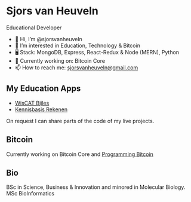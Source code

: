 # Sjors van Heuveln
Educational Developer

- 👋 Hi, I’m @sjorsvanheuveln
- 👀 I’m interested in Education, Technology & Bitcoin
- 🖥️ Stack: MongoDB, Express, React-Redux & Node (MERN), Python
- 🌱 Currently working on: Bitcoin Core
- 📫 How to reach me: sjorsvanheuveln@gmail.com

## My Education Apps
* [WisCAT Bijles](https://www.wiscatbijles.nl)
* [Kennisbasis Rekenen](http://kennisbasisrekenen.nl)

On request I can share parts of the code of my live projects.

## Bitcoin ##
Currently working on Bitcoin Core and [Programming Bitcoin](https://github.com/jimmysong/programmingbitcoin)

## Bio
BSc in Science, Business & Innovation and minored in Molecular Biology.
MSc BioInformatics
